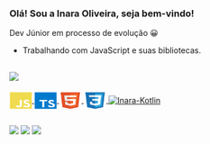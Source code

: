 ### Olá! Sou a Inara Oliveira, seja bem-vindo!

Dev Júnior em processo de evolução 😀
- Trabalhando com JavaScript e suas bibliotecas.


##

<div align="left">
  <a href="https://github.com/inaraoliv">
  <img height="180em" src="https://github-readme-stats.vercel.app/api?username=inaraoliv&show_icons=true&theme=dracula&include_all_commits=true&count_private=true"/>
</div>

<div style="display: inline_block"><br>
  <img align="center" alt="Inara-Js" height="30" width="40" src="https://raw.githubusercontent.com/devicons/devicon/master/icons/javascript/javascript-plain.svg">
  <img align="center" alt="Inara-Ts" height="30" width="40" src="https://raw.githubusercontent.com/devicons/devicon/master/icons/typescript/typescript-plain.svg">
  <img align="center" alt="Inara-HTML" height="30" width="40" src="https://raw.githubusercontent.com/devicons/devicon/master/icons/html5/html5-original.svg">
  <img align="center" alt="inara-CSS" height="30" width="40" src="https://raw.githubusercontent.com/devicons/devicon/master/icons/css3/css3-original.svg">
  <img align="center" alt="Inara-Kotlin" height="30" width="40" src="https://cdn.jsdelivr.net/gh/devicons/devicon/icons/kotlin/kotlin-original.svg">
</div>  
  
  ##
  
<div>
  <a href="https://www.instagram.com/inara__i/" target="_blank"><img src="https://img.shields.io/badge/-Instagram-%23E4405F?style=for-the-badge&logo=instagram&logoColor=white" target="_blank"></a> 
  <a href = "mailto:inara.aom@gmail.com"><img src="https://img.shields.io/badge/-Gmail-%23333?style=for-the-badge&logo=gmail&logoColor=white" target="_blank"></a>
  <a href="https://www.linkedin.com/in/inara-aom/" target="_blank"><img src="https://img.shields.io/badge/-LinkedIn-%230077B5?style=for-the-badge&logo=linkedin&logoColor=white" target="_blank"></a> 
</div>
  
  
           
          
